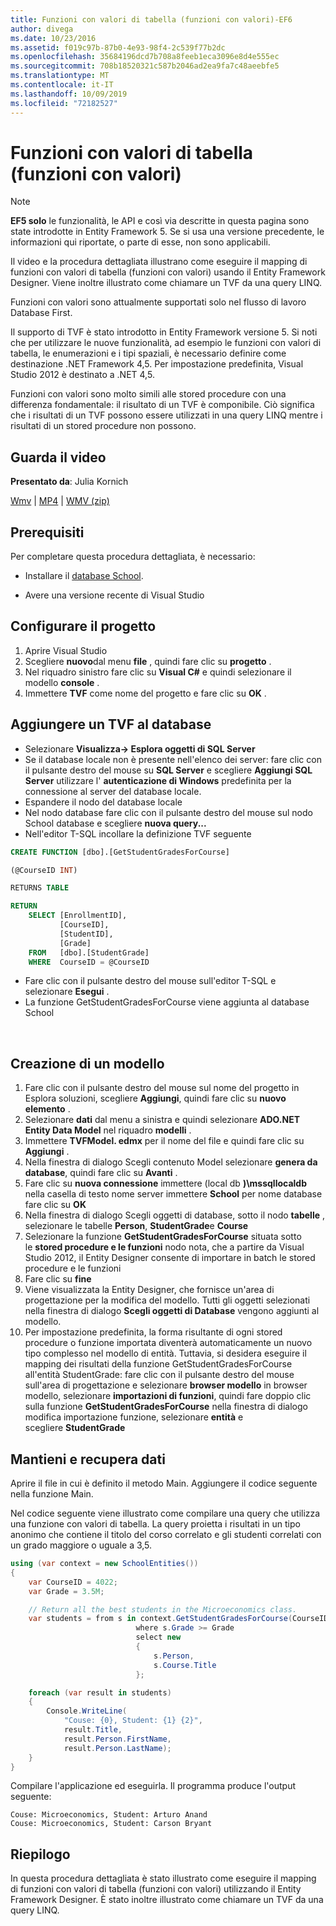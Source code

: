 ```yaml
---
title: Funzioni con valori di tabella (funzioni con valori)-EF6
author: divega
ms.date: 10/23/2016
ms.assetid: f019c97b-87b0-4e93-98f4-2c539f77b2dc
ms.openlocfilehash: 35684196dcd7b708a8feeb1eca3096e8d4e555ec
ms.sourcegitcommit: 708b18520321c587b2046ad2ea9fa7c48aeebfe5
ms.translationtype: MT
ms.contentlocale: it-IT
ms.lasthandoff: 10/09/2019
ms.locfileid: "72182527"
---
```

# <a name="table-valued-functions-tvfs"></a>Funzioni con valori di tabella (funzioni con valori)
> [!NOTE]
> **EF5 solo** le funzionalità, le API e così via descritte in questa pagina sono state introdotte in Entity Framework 5. Se si usa una versione precedente, le informazioni qui riportate, o parte di esse, non sono applicabili.

Il video e la procedura dettagliata illustrano come eseguire il mapping di funzioni con valori di tabella (funzioni con valori) usando il Entity Framework Designer. Viene inoltre illustrato come chiamare un TVF da una query LINQ.

Funzioni con valori sono attualmente supportati solo nel flusso di lavoro Database First.

Il supporto di TVF è stato introdotto in Entity Framework versione 5. Si noti che per utilizzare le nuove funzionalità, ad esempio le funzioni con valori di tabella, le enumerazioni e i tipi spaziali, è necessario definire come destinazione .NET Framework 4,5. Per impostazione predefinita, Visual Studio 2012 è destinato a .NET 4,5.

Funzioni con valori sono molto simili alle stored procedure con una differenza fondamentale: il risultato di un TVF è componibile. Ciò significa che i risultati di un TVF possono essere utilizzati in una query LINQ mentre i risultati di un stored procedure non possono.

## <a name="watch-the-video"></a>Guarda il video

**Presentato da**: Julia Kornich

[Wmv](https://download.microsoft.com/download/6/0/A/60A6E474-5EF3-4E1E-B9EA-F51D2DDB446A/HDI-ITPro-MSDN-winvideo-tvf.wmv) | [MP4](https://download.microsoft.com/download/6/0/A/60A6E474-5EF3-4E1E-B9EA-F51D2DDB446A/HDI-ITPro-MSDN-mp4video-tvf.m4v) | [WMV (zip)](https://download.microsoft.com/download/6/0/A/60A6E474-5EF3-4E1E-B9EA-F51D2DDB446A/HDI-ITPro-MSDN-winvideo-tvf.zip)

## <a name="pre-requisites"></a>Prerequisiti

Per completare questa procedura dettagliata, è necessario:

- Installare il [database School](~/ef6/resources/school-database.md).

- Avere una versione recente di Visual Studio

## <a name="set-up-the-project"></a>Configurare il progetto

1.  Aprire Visual Studio
2.  Scegliere **nuovo**dal menu **file** , quindi fare clic su **progetto** .
3.  Nel riquadro sinistro fare clic su **Visual C\#** e quindi selezionare il modello **console** .
4.  Immettere **TVF** come nome del progetto e fare clic su **OK** .

## <a name="add-a-tvf-to-the-database"></a>Aggiungere un TVF al database

-   Selezionare **Visualizza-&gt; Esplora oggetti di SQL Server**
-   Se il database locale non è presente nell'elenco dei server: fare clic con il pulsante destro del mouse su **SQL Server** e scegliere **Aggiungi SQL Server** utilizzare l' **autenticazione di Windows** predefinita per la connessione al server del database locale.
-   Espandere il nodo del database locale
-   Nel nodo database fare clic con il pulsante destro del mouse sul nodo School database e scegliere **nuova query...**
-   Nell'editor T-SQL incollare la definizione TVF seguente

``` SQL
CREATE FUNCTION [dbo].[GetStudentGradesForCourse]

(@CourseID INT)

RETURNS TABLE

RETURN
    SELECT [EnrollmentID],
           [CourseID],
           [StudentID],
           [Grade]
    FROM   [dbo].[StudentGrade]
    WHERE  CourseID = @CourseID
```

-   Fare clic con il pulsante destro del mouse sull'editor T-SQL e selezionare **Esegui** .
-   La funzione GetStudentGradesForCourse viene aggiunta al database School

 

## <a name="create-a-model"></a>Creazione di un modello

1.  Fare clic con il pulsante destro del mouse sul nome del progetto in Esplora soluzioni, scegliere **Aggiungi**, quindi fare clic su **nuovo elemento** .
2.  Selezionare **dati** dal menu a sinistra e quindi selezionare **ADO.NET Entity Data Model** nel riquadro **modelli** .
3.  Immettere **TVFModel. edmx** per il nome del file e quindi fare clic su **Aggiungi** .
4.  Nella finestra di dialogo Scegli contenuto Model selezionare **genera da database**, quindi fare clic su **Avanti** .
5.  Fare clic su **nuova connessione** immettere (local db **)\\mssqllocaldb** nella casella di testo nome server immettere **School** per nome database fare clic su **OK**
6.  Nella finestra di dialogo Scegli oggetti di database, sotto il nodo **tabelle** , selezionare le tabelle **Person**, **StudentGrade**e **Course** 
7.  Selezionare la funzione **GetStudentGradesForCourse** situata sotto le **stored procedure e le funzioni** nodo nota, che a partire da Visual Studio 2012, il Entity Designer consente di importare in batch le stored procedure e le funzioni
8.  Fare clic su **fine**
9.  Viene visualizzata la Entity Designer, che fornisce un'area di progettazione per la modifica del modello. Tutti gli oggetti selezionati nella finestra di dialogo **Scegli oggetti di Database** vengono aggiunti al modello.
10. Per impostazione predefinita, la forma risultante di ogni stored procedure o funzione importata diventerà automaticamente un nuovo tipo complesso nel modello di entità. Tuttavia, si desidera eseguire il mapping dei risultati della funzione GetStudentGradesForCourse all'entità StudentGrade: fare clic con il pulsante destro del mouse sull'area di progettazione e selezionare **browser modello** in browser modello, selezionare **importazioni di funzioni**, quindi fare doppio clic sulla funzione **GetStudentGradesForCourse** nella finestra di dialogo modifica importazione funzione, selezionare **entità** e scegliere **StudentGrade**

## <a name="persist-and-retrieve-data"></a>Mantieni e recupera dati

Aprire il file in cui è definito il metodo Main. Aggiungere il codice seguente nella funzione Main.

Nel codice seguente viene illustrato come compilare una query che utilizza una funzione con valori di tabella. La query proietta i risultati in un tipo anonimo che contiene il titolo del corso correlato e gli studenti correlati con un grado maggiore o uguale a 3,5.

``` csharp
using (var context = new SchoolEntities())
{
    var CourseID = 4022;
    var Grade = 3.5M;

    // Return all the best students in the Microeconomics class.
    var students = from s in context.GetStudentGradesForCourse(CourseID)
                            where s.Grade >= Grade
                            select new
                            {
                                s.Person,
                                s.Course.Title
                            };

    foreach (var result in students)
    {
        Console.WriteLine(
            "Couse: {0}, Student: {1} {2}",
            result.Title,  
            result.Person.FirstName,  
            result.Person.LastName);
    }
}
```

Compilare l'applicazione ed eseguirla. Il programma produce l'output seguente:

```console
Couse: Microeconomics, Student: Arturo Anand
Couse: Microeconomics, Student: Carson Bryant
```

## <a name="summary"></a>Riepilogo

In questa procedura dettagliata è stato illustrato come eseguire il mapping di funzioni con valori di tabella (funzioni con valori) utilizzando il Entity Framework Designer. È stato inoltre illustrato come chiamare un TVF da una query LINQ.
